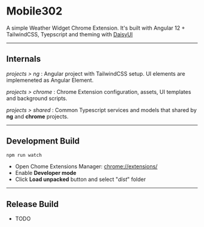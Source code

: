 # Mobile302

A simple Weather Widget Chrome Extension. It's built with Angular 12 + TailwindCSS, Tyepscript and theming with [DaisyUI](https://daisyui.com/)

---

## Internals

*projects > ng* : Angular project with TailwindCSS setup. UI elements are implemeneted as Angular Element. 

*projects > chrome* : Chrome Extension configuration, assets, UI templates and background scripts.

*projects > shared* : Common Typescript services and models that shared by **ng** and **chrome** projects.

---

## Development Build
```bash
npm run watch
```
- Open Chome Extensions Manager: [chrome://extensions/](chrome://extensions/)
- Enable **Developer mode**
- Click **Load unpacked** button and select "*dist*" folder

---

## Release Build
* TODO
